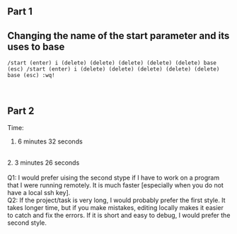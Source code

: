## Part 1
## Changing the name of the start parameter and its uses  to base
```
/start (enter) i (delete) (delete) (delete) (delete) (delete) base (esc) /start (enter) i (delete) (delete) (delete) (delete) (delete) base (esc) :wq! 
```
<Br>

## Part 2
Time:
<br>
1. 6 minutes 32 seconds
<br>
2. 3 minutes 26 seconds
<Br>
<Br>
Q1: I would prefer uising the second stype if I have to work on a program that I were running remotely. It is much faster [especially when you do not have a local ssh key]. 
<Br>
Q2: If the project/task is very long, I would probably prefer the first style. It takes longer time, but if you make mistakes, editing locally makes it easier to catch and fix the errors. If it is short and easy to debug, I would prefer the second style. 
<br>
